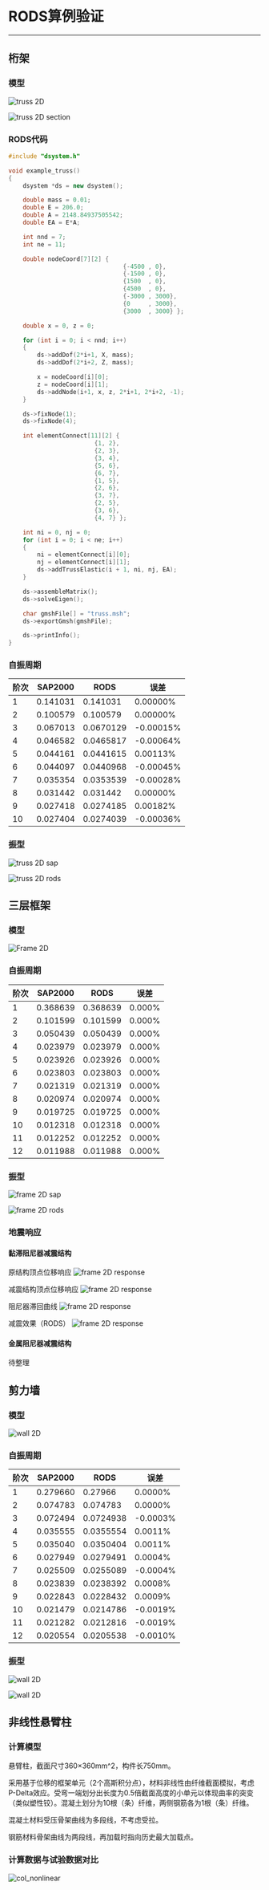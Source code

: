 # RODS算例验证
--------------

## 桁架

### 模型

![truss 2D](truss2D.png)

![truss 2D section](truss2D_section.png)

### RODS代码

```c++
#include "dsystem.h"

void example_truss()
{
	dsystem *ds = new dsystem();

	double mass = 0.01;
	double E = 206.0;
	double A = 2148.84937505542;
	double EA = E*A;

	int nnd = 7;
	int ne = 11;

	double nodeCoord[7][2] {	
                                {-4500 , 0},
                                {-1500 , 0},
                                {1500  , 0},
                                {4500  , 0},
                                {-3000 , 3000},
                                {0     , 3000},
                                {3000  , 3000} };

	double x = 0, z = 0;

	for (int i = 0; i < nnd; i++)
	{
		ds->addDof(2*i+1, X, mass);
		ds->addDof(2*i+2, Z, mass);

		x = nodeCoord[i][0];
		z = nodeCoord[i][1];
		ds->addNode(i+1, x, z, 2*i+1, 2*i+2, -1);
	}

	ds->fixNode(1);
	ds->fixNode(4);

	int elementConnect[11][2] { 
                        {1, 2},
                        {2, 3},
                        {3, 4},
                        {5, 6},
                        {6, 7},
                        {1, 5},
                        {2, 6},
                        {3, 7},
                        {2, 5},
                        {3, 6},
                        {4, 7} };

	int ni = 0, nj = 0;
	for (int i = 0; i < ne; i++)
	{
		ni = elementConnect[i][0];
		nj = elementConnect[i][1];
		ds->addTrussElastic(i + 1, ni, nj, EA);
	}

	ds->assembleMatrix();
	ds->solveEigen();

	char gmshFile[] = "truss.msh";
	ds->exportGmsh(gmshFile);

	ds->printInfo();
}

```

### 自振周期

|阶次|SAP2000|RODS|误差|
|----|----|----|----|
| 1  |0.141031|0.141031|0.00000%|
| 2  |0.100579|0.100579|0.00000%|
| 3  |0.067013|0.0670129|-0.00015%|
| 4  |0.046582|0.0465817|-0.00064%|
| 5  |0.044161|0.0441615|0.00113%|
| 6  |0.044097|0.0440968|-0.00045%|
| 7  |0.035354|0.0353539|-0.00028%|
| 8  |0.031442|0.031442|0.00000%|
| 9  |0.027418|0.0274185|0.00182%|
|10  |0.027404|0.0274039|-0.00036%|

### 振型

![truss 2D sap](truss2D_sap_mode.png)

![truss 2D rods](truss2D_rods_mode.png)

## 三层框架

### 模型

![Frame 2D](frame2D.png)

### 自振周期

|阶次|SAP2000|RODS|误差|
|----|----|----|----|
| 1  |0.368639|0.368639|0.000%|
| 2  |0.101599|0.101599|0.000%|
| 3  |0.050439|0.050439|0.000%|
| 4  |0.023979|0.023979|0.000%|
| 5  |0.023926|0.023926|0.000%|
| 6  |0.023803|0.023803|0.000%|
| 7  |0.021319|0.021319|0.000%|
| 8  |0.020974|0.020974|0.000%|
| 9  |0.019725|0.019725|0.000%|
|10  |0.012318|0.012318|0.000%|
|11  |0.012252|0.012252|0.000%|
|12  |0.011988|0.011988|0.000%|

### 振型

![frame 2D sap](frame2D_sap_mode.png "SAP2000")

![frame 2D rods](frame2D_rods_mode.png "RODS")

### 地震响应

#### 黏滞阻尼器减震结构

原结构顶点位移响应
![frame 2D response](disp_frame.png)

减震结构顶点位移响应
![frame 2D response](disp_frame_damped.png)

阻尼器滞回曲线
![frame 2D response](damper.png)

减震效果（RODS）
![frame 2D response](disp_frame_damping.png)

#### 金属阻尼器减震结构

待整理

## 剪力墙

### 模型

![wall 2D](wall2D.png)

### 自振周期

|阶次|SAP2000|RODS|误差|
|----|----|----|----|
| 1 |0.279660|0.27966|0.0000%|
| 2 |0.074783|0.074783|0.0000%|
| 3 |0.072494|0.0724938|-0.0003%|
| 4 |0.035555|0.0355554|0.0011%|
| 5 |0.035040|0.0350404|0.0011%|
| 6 |0.027949|0.0279491|0.0004%|
| 7 |0.025509|0.0255089|-0.0004%|
| 8 |0.023839|0.0238392|0.0008%|
| 9 |0.022843|0.0228432|0.0009%|
|10 |0.021479|0.0214786|-0.0019%|
|11 |0.021282|0.0212816|-0.0019%|
|12 |0.020554|0.0205538|-0.0010%|

### 振型

![wall 2D](wall2D_sap_mode.png)

![wall 2D](wall2D_rods_mode.png)

## 非线性悬臂柱

### 计算模型

悬臂柱，截面尺寸360×360mm^2，构件长750mm。

采用基于位移的框架单元（2个高斯积分点），材料非线性由纤维截面模拟，考虑P-Delta效应。受弯一端划分出长度为0.5倍截面高度的小单元以体现曲率的突变（类似塑性铰）。混凝土划分为10根（条）纤维，两侧钢筋各为1根（条）纤维。

混凝土材料受压骨架曲线为多段线，不考虑受拉。

钢筋材料骨架曲线为两段线，再加载时指向历史最大加载点。

### 计算数据与试验数据对比

![col_nonlinear](col_nonlinear.png)


